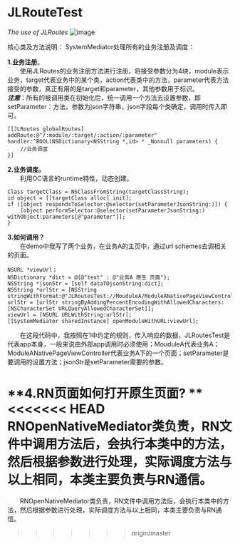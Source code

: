 # JLRouteTest
*The use of JLRoutes*
![image](https://github.com/iOSGongyu/JLRouteTest/blob/master/JLRoutesTest_0002.gif)

核心类及方法说明：
SystemMediator处理所有的业务注册及调度：  

**1.业务注册**。  
&emsp;&emsp;使用JLRoutes的业务注册方法进行注册，将接受参数分为4块，module表示业务，target代表业务中的某个类，action代表类中的方法，parameter代表方法接受的参数，真正有用的是target和parameter，其他参数用于标识。     
***注意***：所有的被调用类在初始化后，统一调用一个方法去设置参数，即setParameter：方法，参数为json字符串，json字段每个类确定，调用时传入即可。

    [[JLRoutes globalRoutes] addRoute:@"/:module/:target/:action/:parameter" handler:^BOOL(NSDictionary<NSString *,id> * _Nonnull parameters) {
        //业务调度
    }]

**2.业务调度。**  
&emsp;&emsp;利用OC语言的runtime特性，动态创建。

    Class targetClass = NSClassFromString(targetClassString);
    id object = [[targetClass alloc] init];
    if ([object respondsToSelector:@selector(setParameterJsonString:)]) {
        [object performSelector:@selector(setParameterJsonString:) withObject:parameters[@"parameter"]];
    }

**3.如何调用？**  
&emsp;&emsp;在demo中我写了两个业务，在业务A的主页中，通过url schemes去调相关的页面。

    NSURL *viewUrl；
    NSDictionary *dict = @{@"text" : @"业务A 原生 页面"};
    NSString *jsonStr = [self dataTOjsonString:dict];
    NSString *urlStr = [NSString stringWithFormat:@"JLRoutesTest://MouduleA/ModuleANativePageViewController/setParameter/%@",jsonStr];
    urlStr = [urlStr stringByAddingPercentEncodingWithAllowedCharacters:[NSCharacterSet URLQueryAllowedCharacterSet]];
    viewUrl = [NSURL URLWithString:urlStr];
    [[SystemMediator sharedInstance] openModuleWithURL:viewUrl];

&emsp;&emsp;在这段代码中，我按照在1中约定的规则，传入响应的数据，JLRoutesTest是代表app本身，一般来说由外部app调用时必须使用；MouduleA代表业务A；ModuleANativePageViewController代表业务A下的一个页面；setParameter是要调用的设置方法；jsonStr是setParameter需要的参数。

**4.RN页面如何打开原生页面? **   
<<<<<<< HEAD
&emsp;&emsp;RNOpenNativeMediator类负责，RN文件中调用方法后，会执行本类中的方法，然后根据参数进行处理，实际调度方法与以上相同，本类主要负责与RN通信。
=======
&emsp;&emsp;RNOpenNativeMediator类负责，RN文件中调用方法后，会执行本类中的方法，然后根据参数进行处理，实际调度方法与以上相同，本类主要负责与RN通信。
>>>>>>> origin/master
